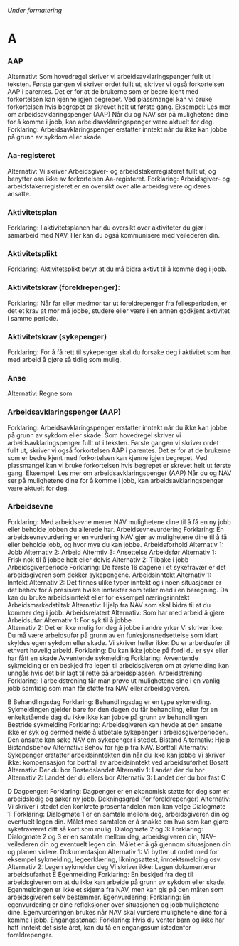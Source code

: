 *Under formatering*
# A
### AAP
Alternativ: Som hovedregel skriver vi arbeidsavklaringspenger fullt ut i teksten. Første gangen vi skriver ordet fullt ut, skriver vi også forkortelsen AAP i parentes. Det er for at de brukerne som er bedre kjent med forkortelsen kan kjenne igjen begrepet. Ved plassmangel kan vi bruke forkortelsen hvis begrepet er skrevet helt ut første gang.
Eksempel: 
Les mer om arbeidsavklaringspenger (AAP)
Når du og NAV ser på mulighetene dine for å komme i jobb, kan arbeidsavklaringspenger være aktuelt for deg.
Forklaring: Arbeidsavklaringspenger erstatter inntekt når du ikke kan jobbe på grunn av sykdom eller skade.
### Aa-registeret
Alternativ: Vi skriver Arbeidsgiver- og arbeidstakerregisteret fullt ut, og benytter oss ikke av forkortelsen Aa-registeret.
Forklaring: Arbeidsgiver- og arbeidstakerregisteret er en oversikt over alle arbeidsgivere og deres ansatte.
### Aktivitetsplan
Forklaring: I aktivitetsplanen har du oversikt over aktiviteter du gjør i samarbeid med NAV. Her kan du også kommunisere med veilederen din. 
### Aktivitetsplikt
Forklaring: Aktivitetsplikt betyr at du må bidra aktivt til å komme deg i jobb.
### Aktivitetskrav (foreldrepenger):
Forklaring: Når far eller medmor tar ut foreldrepenger fra fellesperioden, er det et krav at mor må jobbe, studere eller være i en annen godkjent aktivitet i samme periode.
### Aktivitetskrav (sykepenger)
Forklaring: For å få rett til sykepenger skal du forsøke deg i aktivitet som har med arbeid å gjøre så tidlig som mulig.
### Anse
Alternativ: Regne som
### Arbeidsavklaringspenger (AAP) 
Forklaring: Arbeidsavklaringspenger erstatter inntekt når du ikke kan jobbe på grunn av sykdom eller skade.
Som hovedregel skriver vi arbeidsavklaringspenger fullt ut i teksten. Første gangen vi skriver ordet fullt ut, skriver vi også forkortelsen AAP i parentes. Det er for at de brukerne som er bedre kjent med forkortelsen kan kjenne igjen begrepet. Ved plassmangel kan vi bruke forkortelsen hvis begrepet er skrevet helt ut første gang.
Eksempel: 
Les mer om arbeidsavklaringspenger (AAP)
Når du og NAV ser på mulighetene dine for å komme i jobb, kan arbeidsavklaringspenger være aktuelt for deg.

### Arbeidsevne 
Forklaring: Med arbeidsevne mener NAV mulighetene dine til å få en ny jobb eller beholde jobben du allerede har.
Arbeidsevnevurdering
Forklaring: En arbeidsevnevurdering er en vurdering NAV gjør av mulighetene dine til å få eller beholde jobb, og hvor mye du kan jobbe. 
Arbeidsforhold
Alternativ 1: Jobb
Alternativ 2: Arbeid 
Alterntiv 3: Ansettelse
Arbeidsfør
Alternativ 1: Frisk nok til å jobbe helt eller delvis 
Alternativ 2: Tilbake i jobb
Arbeidsgiverperiode
Forklaring: De første 16 dagene i et sykefravær er det arbeidsgiveren som dekker sykepengene.
Arbeidsinntekt
Alternativ 1: Inntekt
Alternativ 2:  Det finnes ulike typer inntekt og i noen situasjoner er det behov for å presisere hvilke inntekter som teller med i en beregning. Da kan du bruke arbeidsinntekt eller for eksempel næringsinntekt
Arbeidsmarkedstiltak 
Alternativ: Hjelp fra NAV som skal bidra til at du kommer deg i jobb.
Arbeidsrelatert
Alternativ: Som har med arbeid å gjøre
Arbeidsufør
Alternativ 1: For syk til å jobbe  
Alternativ 2: Det er ikke mulig for deg å jobbe i andre yrker
Vi skriver ikke: Du må være arbeidsufør på grunn av en funksjonsnedsettelse som klart skyldes egen sykdom eller skade.
Vi skriver heller ikke: Du er arbeidsufør til ethvert høvelig arbeid. 
Forklaring: Du kan ikke jobbe på fordi du er syk eller har fått en skade
Avventende sykmelding
Forklaring: Avventende sykmelding er en beskjed fra legen til arbeidsgiveren om at sykmelding kan unngås hvis det blir lagt til rette på arbeidsplassen.
Arbeidstrening
Forklaring: I arbeidstrening får man prøve ut mulighetene sine i en vanlig jobb samtidig som man får støtte fra NAV eller arbeidsgiveren. 

B
Behandlingsdag
Forklaring: Behandlingsdag er en type sykmelding. Sykmeldingen gjelder bare for den dagen du får behandling, eller for en enkeltstående dag du ikke ikke kan jobbe på grunn av behandlingen.
Bestride sykmelding
Forklaring: Arbeidsgiveren kan hevde at den ansatte ikke er syk og dermed nekte å utbetale sykepenger i arbeidsgiverperioden. Den ansatte kan søke NAV om sykepenger i stedet.
Bistand
Alternativ: Hjelp
Bistandsbehov
Alternativ: Behov for hjelp fra NAV.
Bortfall
Alternativ:  Sykepenger erstatter arbeidsinntekten din når du ikke kan jobbe
Vi skriver ikke: kompensasjon for bortfall av arbeidsinntekt ved arbeidsuførhet
Bosatt
Alternativ: Der du bor 
Bostedslandet 
Alternativ 1: Landet der du bor  
Alternativ 2: Landet der du ellers bor 
Alternativ 3: Landet der du bor fast
C

D
Dagpenger:
Forklaring: Dagpenger er en økonomisk støtte for deg som er arbeidsledig og søker ny jobb. 
Dekningsgrad (for foreldrepenger)
Alternativ: Vi skriver i stedet den konkrete prosentandelen man kan velge 
Dialogmøte 1:
Forklaring: Dialogmøte 1 er en samtale mellom deg, arbeidsgiveren din og eventuelt legen din. Målet med samtalen er å snakke om hva som kan gjøre sykefraværet ditt så kort som mulig.
Dialogmøte 2 og 3: 
Forklaring: Dialogmøte 2 og 3 er en samtale mellom deg, arbeidsgiveren din, NAV-veilederen din og eventuelt legen din. Målet er å gå gjennom situasjonen din og planen videre.
Dokumentasjon
Alternativ 1: Vi bytter ut ordet med for eksempel sykmelding, legeerklæring, likningsattest, inntektsmelding osv.
Alternativ 2:  Legen sykmelder deg
Vi skriver ikke: Legen dokumenterer arbeidsuførhet
E
Egenmelding
Forklaring: En beskjed fra deg til arbeidsgiveren om at du ikke kan arbeide på grunn av sykdom eller skade. Egenmeldingen er ikke et skjema fra NAV, men kan gis på den måten som arbeidsgiveren selv bestemmer.
Egenvurdering:
Forklaring: En egenvurdering er dine refleksjoner over situasjonen og jobbmulighetene dine. Egenvurderingen brukes når NAV skal vurdere mulighetene dine for å komme i jobb. 
Engangsstønad: 
Forklaring: Hvis du venter barn og ikke har hatt inntekt det siste året, kan du få en engangssum istedenfor foreldrepenger.

